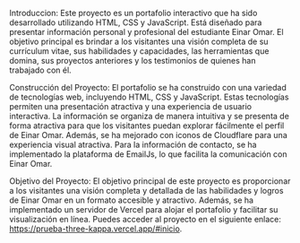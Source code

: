 Introduccion:
Este proyecto es un portafolio interactivo que ha sido desarrollado utilizando HTML, CSS y JavaScript. Está diseñado para presentar información personal y profesional del estudiante Einar Omar. El objetivo principal es brindar a los visitantes una visión completa de su currículum vitae, sus habilidades y capacidades, las herramientas que domina, sus proyectos anteriores y los testimonios de quienes han trabajado con él.

Construcción del Proyecto:
El portafolio se ha construido con una variedad de tecnologías web, incluyendo HTML, CSS y JavaScript. Estas tecnologías permiten una presentación atractiva y una experiencia de usuario interactiva. La información se organiza de manera intuitiva y se presenta de forma atractiva para que los visitantes puedan explorar fácilmente el perfil de Einar Omar. Además, se ha mejorado con iconos de Cloudflare para una experiencia visual atractiva. Para la información de contacto, se ha implementado la plataforma de EmailJs, lo que facilita la comunicación con Einar Omar.

Objetivo del Proyecto:
El objetivo principal de este proyecto es proporcionar a los visitantes una visión completa y detallada de las habilidades y logros de Einar Omar en un formato accesible y atractivo. Además, se ha implementado un servidor de Vercel para alojar el portafolio y facilitar su visualización en línea. Puedes acceder al proyecto en el siguiente enlace: https://prueba-three-kappa.vercel.app/#inicio.